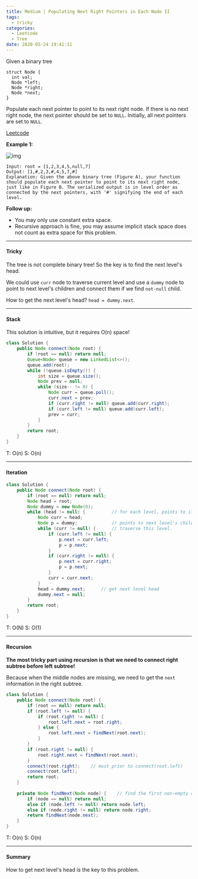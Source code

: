 ```yaml
---
title: Medium | Populating Next Right Pointers in Each Node II
tags:
  - tricky
categories:
  - Leetcode
  - Tree
date: 2020-05-24 19:41:11
---
```


Given a binary tree

```
struct Node {
  int val;
  Node *left;
  Node *right;
  Node *next;
}
```

Populate each next pointer to point to its next right node. If there is no next right node, the next pointer should be set to `NULL`. Initially, all next pointers are set to `NULL`.

[Leetcode]()

<!--more-->

**Example 1:**

![img](https://assets.leetcode.com/uploads/2019/02/15/117_sample.png)

```
Input: root = [1,2,3,4,5,null,7]
Output: [1,#,2,3,#,4,5,7,#]
Explanation: Given the above binary tree (Figure A), your function should populate each next pointer to point to its next right node, just like in Figure B. The serialized output is in level order as connected by the next pointers, with '#' signifying the end of each level.
```

**Follow up:** 

- You may only use constant extra space.
- Recursive approach is fine, you may assume implicit stack space does not count as extra space for this problem.

---

#### Tricky 

The tree is not complete binary tree! So the key is to find the next level's head.

We could use `curr` node to traverse current level and use a `dummy` node to point to next level's children and connect them if we find `not-null` child.

How to get the next level's head? `head = dummy.next`.

---

#### Stack

This solution is intuitive, but it requires O(n) space!

```java
class Solution {
    public Node connect(Node root) {
        if (root == null) return null;
        Queue<Node> queue = new LinkedList<>();
        queue.add(root);
        while (!queue.isEmpty()) {
            int size = queue.size();
            Node prev = null;
            while (size-- != 0) {
                Node curr = queue.poll();
                curr.next = prev;
                if (curr.right != null) queue.add(curr.right);
                if (curr.left != null) queue.add(curr.left);
                prev = curr;
            }
        }
        return root;
    }
}
```

T: O(n)		S: O(n)

---

#### Iteration

```java
class Solution {
    public Node connect(Node root) {
        if (root == null) return null;
        Node head = root;
        Node dummy = new Node(0);
        while (head != null) {          // for each level, points to its head
            Node curr = head;
            Node p = dummy;             // points to next level's child
            while (curr != null) {      // traverse this level.
                if (curr.left != null) {
                    p.next = curr.left;
                    p = p.next;
                }
                if (curr.right != null) {
                    p.next = curr.right;
                    p = p.next;
                }
                curr = curr.next;
            }
            head = dummy.next;      // get next level head
            dummy.next = null;
        }
        return root;
    }
}
```

T: O(N)			S: O(1)

---

#### Recursion  

**The most tricky part using recursion is that we need to connect right subtree before left subtree!**

Because when the middle nodes are missing, we need to get the `next` information in the right subtree.

```java
class Solution {
    public Node connect(Node root) {
        if (root == null) return null;
        if (root.left != null) {
            if (root.right != null) {
                root.left.next = root.right;
            } else {
                root.left.next = findNext(root.next);
            }
        }
        if (root.right != null) {
            root.right.next = findNext(root.next);
        }
        connect(root.right);    // must prior to connect(root.left)
        connect(root.left);
        return root;
    }
    
    private Node findNext(Node node) {    // find the first non-empty child node.
        if (node == null) return null;
        else if (node.left != null) return node.left;
        else if (node.right != null) return node.right;
        return findNext(node.next);
    }
}
```

T: O(n)		S: O(n)

---

#### Summary 

How to get next level's head is the key to this problem.